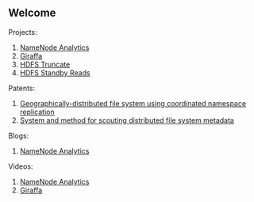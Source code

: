 ## Welcome

Projects:

1. [NameNode Analytics](https://github.com/paypal/NNAnalytics)
2. [Giraffa](https://github.com/GiraffaFS/giraffa)
3. [HDFS Truncate](https://issues.apache.org/jira/browse/HDFS-3107)
4. [HDFS Standby Reads](https://issues.apache.org/jira/browse/HDFS-12943)

Patents:
1. [Geographically-distributed file system using coordinated namespace replication](https://patentimages.storage.googleapis.com/2f/a7/f9/e51a8b6ae60f82/WO2015153045A1.pdf)
2. [System and method for scouting distributed file system metadata](https://patentimages.storage.googleapis.com/03/b4/31/204c0f55c97971/US11036680.pdf)

Blogs:
1. [NameNode Analytics](https://medium.com/paypal-engineering/namenode-analytics-paypals-big-data-guardian-6bcb1a630862)

Videos:
1. [NameNode Analytics](https://www.youtube.com/watch?v=9xlB5C88tbk)
2. [Giraffa](https://www.youtube.com/watch?v=tRVLNm_HM3I)
